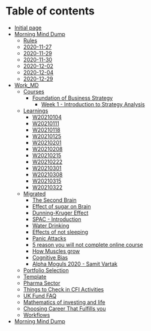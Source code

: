 # Table of contents

* [Initial page](README.md)
* [Morning Mind Dump](morning-mind-dump/README.md)
  * [Rules](morning-mind-dump/rules.md)
  * [2020-11-27](morning-mind-dump/2020-11-27.md)
  * [2020-11-29](morning-mind-dump/2020-11-29.md)
  * [2020-11-30](morning-mind-dump/2020-11-30.md)
  * [2020-12-02](morning-mind-dump/2020-12-02.md)
  * [2020-12-04](morning-mind-dump/2020-12-04.md)
  * [2020-12-29](morning-mind-dump/2020-12-29e.md)
* [Work\_MD](work_md/README.md)
	* [Courses](work_md/Courses/README.md)
		* [Foundation of Business Strategy](work_md/Courses/Foundation-of-Business-Strategy/README.md)
			* [Week 1 - Introduction to Strategy Analysis](work_md/Courses/Foundation-of-Business-Strategy/Week-1/Introduction-to-Strategy-Analysis.md)
	* [Learnings](work_md/Learnings/README.md)
		* [W20210104](work_md/Learnings/W20210104.md)
		* [W20210111](work_md/Learnings/W20210111.md)
		* [W20210118](work_md/Learnings/W20210118.md)
		* [W20210125](work_md/Learnings/W20210125.md)
		* [W20210201](work_md/Learnings/W20210201.md)
		* [W20210208](work_md/Learnings/W20210208.md)
		* [W20210215](work_md/Learnings/W20210215.md)
		* [W20210222](work_md/Learnings/W20210222.md)
		* [W20210301](work_md/Learnings/W20210301.md)
		* [W20210308](work_md/Learnings/W20210308.md)
		* [W20210315](work_md/Learnings/W20210315.md)
		* [W20210322](work_md/Learnings/W20210322.md)
	* [Migrated](work_md/migrated/README.md)
		* [The Second Brain](work_md/migrated/the-second-brain.md)
		* [Effect of sugar on Brain](work_md/migrated/effect-of-sugar-on-brain.md)
		* [Dunning-Kruger Effect](work_md/migrated/dunning-kruger-effect.md)
		* [SPAC - Introduction](work_md/migrated/spac-introduction.md)
		* [Water Drinking](work_md/migrated/water-drinking.md)
		* [Effects of not sleeping](work_md/migrated/effects-of-not-sleeping.md)
		* [Panic Attacks](work_md/migrated/panic-attacks.md)
		* [5 reason you will not complete online course](work_md/migrated/5-reason-you-will-not-complete-online-course.md)
		* [How Muscles grow](work_md/migrated/how-muscles-grow.md)
		* [Cognitive Bias](work_md/migrated/cognitive-bias.md)
		* [Alpha Moguls 2020 - Samit Vartak](work_md/migrated/alpha-moguls-2020-samit-vartak.md)
	* [Portfolio Selection](work_md/thoughts.md)
	* [Template](work_md/template.md)
	* [Pharma Sector](work_md/pharma-sector.md)
	* [Things to Check in CFI Activities](work_md/things-to-check-in-cfi-activities.md)
	* [UK Fund FAQ](work_md/uk-funds.md)
	* [Mathematics of investing and life](work_md/mathematics-investing-world.md)
	* [Choosing Career That Fulfills you](work_md/choosing-career-that-fulfills-you.md)
	* [Workflows](work_md/workflows.md)
* [Morning Mind Dump](Mrng_Mind_Dump/README.md)
<!--stackedit_data:
eyJoaXN0b3J5IjpbLTExODcyNzMyNDEsLTYxOTU1MzQyOSw2OD
kwNzQ1ODMsMjA3ODM2MTE0MywtNTg2OTc1NDgxLDEyNjQwMDE3
ODJdfQ==
-->
